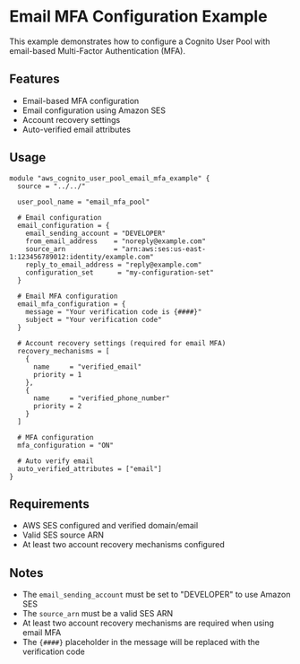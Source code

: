 # Email MFA Configuration Example

This example demonstrates how to configure a Cognito User Pool with email-based Multi-Factor Authentication (MFA).

## Features

- Email-based MFA configuration
- Email configuration using Amazon SES
- Account recovery settings
- Auto-verified email attributes

## Usage

```hcl
module "aws_cognito_user_pool_email_mfa_example" {
  source = "../../"

  user_pool_name = "email_mfa_pool"

  # Email configuration
  email_configuration = {
    email_sending_account = "DEVELOPER"
    from_email_address    = "noreply@example.com"
    source_arn            = "arn:aws:ses:us-east-1:123456789012:identity/example.com"
    reply_to_email_address = "reply@example.com"
    configuration_set      = "my-configuration-set"
  }

  # Email MFA configuration
  email_mfa_configuration = {
    message = "Your verification code is {####}"
    subject = "Your verification code"
  }

  # Account recovery settings (required for email MFA)
  recovery_mechanisms = [
    {
      name     = "verified_email"
      priority = 1
    },
    {
      name     = "verified_phone_number"
      priority = 2
    }
  ]

  # MFA configuration
  mfa_configuration = "ON"

  # Auto verify email
  auto_verified_attributes = ["email"]
}
```

## Requirements

- AWS SES configured and verified domain/email
- Valid SES source ARN
- At least two account recovery mechanisms configured

## Notes

- The `email_sending_account` must be set to "DEVELOPER" to use Amazon SES
- The `source_arn` must be a valid SES ARN
- At least two account recovery mechanisms are required when using email MFA
- The `{####}` placeholder in the message will be replaced with the verification code
